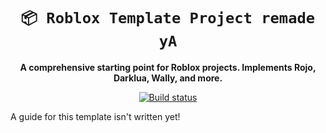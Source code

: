 <!-- Allow this file to not have a first line heading -->
<!-- markdownlint-disable-file MD041 no-emphasis-as-heading -->

<!-- inline html -->
<!-- markdownlint-disable-file MD033 -->

<div align="center">

<!--- FIXME: Pick an emoji and name your project! --->
# `📦 Roblox Template Project remade yA`

<!--- FIXME: Write short catchy description/tagline of project --->
**A comprehensive starting point for Roblox projects. Implements Rojo, Darklua, Wally, and more.**

<!--- FIXME: Update crate, repo and CI workflow names here! Remove any that are not relevant --->
[![Build status](https://github.com/grilme99/roblox-project-template/workflows/CI/badge.svg)](https://github.com/grilme99/roblox-project-template/actions)

</div>

A guide for this template isn't written yet!
